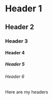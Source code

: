 # Header 1
## Header 2
### Header 3
#### Header 4
##### Header 5
###### Header 6

Here are my headers
